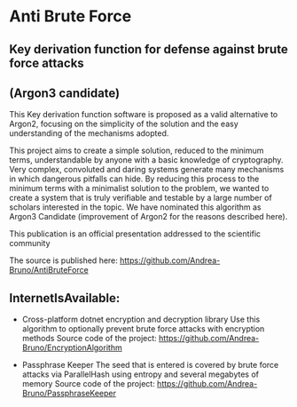 # Anti Brute Force
## Key derivation function for defense against brute force attacks
## (Argon3 candidate)

This Key derivation function software is proposed as a valid alternative to Argon2, focusing on the simplicity of the solution and the easy understanding of the mechanisms adopted.

This project aims to create a simple solution, reduced to the minimum terms, understandable by anyone with a basic knowledge of cryptography.
Very complex, convoluted and daring systems generate many mechanisms in which dangerous pitfalls can hide. By reducing this process to the minimum terms with a minimalist solution to the problem, we wanted to create a system that is truly verifiable and testable by a large number of scholars interested in the topic. We have nominated this algorithm as Argon3 Candidate (improvement of Argon2 for the reasons described here).

This publication is an official presentation addressed to the scientific community

The source is published here: https://github.com/Andrea-Bruno/AntiBruteForce

## InternetIsAvailable:

 - Cross-platform dotnet encryption and decryption library
   Use this algorithm to optionally prevent brute force attacks with encryption methods
   Source code of the project: https://github.com/Andrea-Bruno/EncryptionAlgorithm

 - Passphrase Keeper
   The seed that is entered is covered by brute force attacks via ParallelHash using entropy and several megabytes of memory
   Source code of the project: https://github.com/Andrea-Bruno/PassphraseKeeper